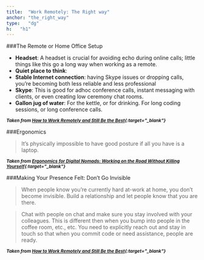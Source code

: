 ```yaml
---
title:  "Work Remotely: The Right way"
anchor: "the_right_way"
type:   "dg"
h:   "h1"
---
```


###The Remote or Home Office Setup

> 
* __Headset__: A headset is crucial for avoiding echo during online calls; little things like this go a long way when working as a remote.
* __Quiet place to think__: 
* __Stable Internet connection__: having Skype issues or dropping calls, you’re becoming both less reliable and less professional
* __Skype__: This is good for adhoc conference calls, instant messaging with clients, or even creating low ceremony chat rooms.
* __Gallon jug of water__: For the kettle, or for drinking. For long coding sessions, or long conference calls.

<sup>__*Taken from [How to Work Remotely and Still Be the Best](http://www.toptal.com/freelance/how-to-work-remotely-and-still-be-the-best){:target="_blank"}*__</sup>

###Ergonomics

> It’s physically impossible to have good posture if all you have is a laptop.

<sup>__*Taken from [Ergonomics for Digital Nomads: Working on the Road Without Killing Yourself](http://www.toptal.com/remote/ergonomics-for-digital-nomads-working-on-the-road-without-killing-yourself){:target="_blank"}*__</sup>

###Making Your Presence Felt: Don’t Go Invisible

> When people know you’re currently hard at-work at home, you don’t become invisible. Build a relationship and let people know that you are there.

> Chat with people on chat and make sure you stay involved with your colleagues. This is different then when you bump into 
people in the coffee room, etc., etc. You need to explicitly reach out and stay in touch so that when you commit code or need assistance, people are ready.

<sup>__*Taken from [How to Work Remotely and Still Be the Best](http://www.toptal.com/freelance/how-to-work-remotely-and-still-be-the-best){:target="_blank"}*__</sup>